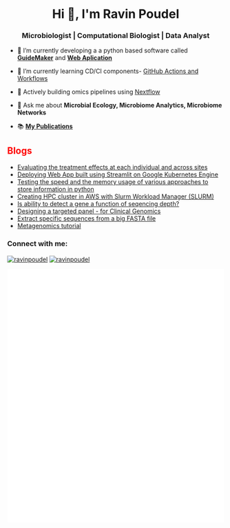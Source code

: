 <h1 align="center">Hi 👋, I'm Ravin Poudel</h1>
<h3 align="center"> Microbiologist | Computational Biologist | Data Analyst </h3>

- 🔭  I’m currently developing a a python based software called **[GuideMaker](https://github.com/USDA-ARS-GBRU/GuideMaker)** and **[Web Aplication](https://guidemaker.app.scinet.usda.gov)**

- 🌱 I’m currently learning CD/CI components- [GitHub Actions and Workflows](https://github.com/USDA-ARS-GBRU/GuideMaker/tree/main/.github/workflows)

- 🌱 Actively building omics pipelines using [Nextflow](https://www.nextflow.io)

- 💬 Ask me about **Microbial Ecology, Microbiome Analytics, Microbiome Networks**

- 📚 [**My Publications**](https://scholar.google.com/citations?user=FQfT3o4AAAAJ&hl=en)


<h2 style="color:red; align="center">Blogs</h2>

* [Evaluating the treatment effects at each individual and across sites](https://ravinpoudel.github.io/tXploreR/)                                    
* [Deploying Web App built using Streamlit on Google Kubernetes Engine](https://ravinpoudel.github.io/GuideMakerApp/)
* [Testing the speed and the memory usage of various approaches to store information in python](https://ravinpoudel.github.io/BenchmarkingObjectsPython/)
* [Creating HPC cluster in AWS with Slurm Workload Manager (SLURM)](https://ravinpoudel.github.io/posts/aws-slurm/)
* [Is ability to detect a gene a function of seqencing depth?](https://ravinpoudel.github.io/posts/seqencing-depth/)
* [Designing a targeted panel - for Clinical Genomics](https://ravinpoudel.github.io/posts/exome_gene_panel/)
* [Extract specific sequences from a big FASTA file](https://ravinpoudel.github.io/posts/randomgenome_access/)
* [Metagenomics tutorial](https://ravinpoudel.github.io/posts/metagenomics/)
                             
                                    



<h3 align="left">Connect with me:</h3>
<p align="left">
<a href="https://twitter.com/raveenpoudel" target="blank"><img align="center" src="https://cdn.jsdelivr.net/npm/simple-icons@3.0.1/icons/twitter.svg" alt="ravinpoudel" height="30" width="40" /></a>
<a href="https://www.linkedin.com/in/ravin-poudel-56a3a571" target="blank"><img align="center" src="https://cdn.jsdelivr.net/npm/simple-icons@3.0.1/icons/linkedin.svg" alt="ravinpoudel" height="30" width="40" /></a>
</p>

<p><img align="left" src="https://github.com/ravinpoudel/githubstats/blob/master/generated/languages.svg" alt="ravinpoudel" /></p>

<p><img align="center" src="https://github.com/ravinpoudel/githubstats/blob/master/generated/overview.svg" alt="ravinpoudel" /></p>

